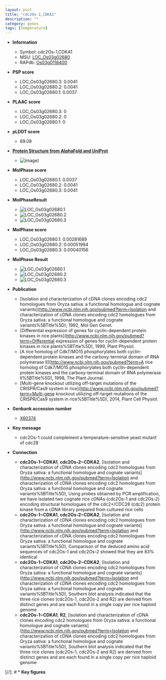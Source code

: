 ```yaml
---
layout: post
title: "cdc2Os-1,CDKA1"
description: ""
category: genes
tags: [temperature]
---
```


* **Information**  
    + Symbol: cdc2Os-1,CDKA1  
    + MSU: [LOC_Os03g02680](http://rice.plantbiology.msu.edu/cgi-bin/ORF_infopage.cgi?orf=LOC_Os03g02680)  
    + RAPdb: [Os03g0118400](http://rapdb.dna.affrc.go.jp/viewer/gbrowse_details/irgsp1?name=Os03g0118400)  

* **PSP score**  
    + LOC_Os03g02680.3: 0.0041 
    + LOC_Os03g02680.2: 0.0041 
    + LOC_Os03g02680.1: 0.0037 

* **PLAAC score**  
    + LOC_Os03g02680.3: 0 
    + LOC_Os03g02680.2: 0 
    + LOC_Os03g02680.1: 0 

* **pLDDT score**
    + 89.08

* **[Protein Structure from AlphaFold and UniProt](https://www.uniprot.org/uniprotkb/P29618/entry#structure)**
    + ![image](https://ricepsp.github.io/images/P/AF-P29618-F1.png))

* **MolPhase score**
    + LOC_Os03g02680.1: 0.0037
    + LOC_Os03g02680.2: 0.0041
    + LOC_Os03g02680.3: 0.0041

* **MolPhaseResult**
    + ![LOC_Os03g02680.1](https://ricepsp.github.io/pictures/LOC_Os03g/LOC_Os03g02680.1.png)
    + ![LOC_Os03g02680.2](https://ricepsp.github.io/pictures/LOC_Os03g/LOC_Os03g02680.2.png)
    + ![LOC_Os03g02680.3](https://ricepsp.github.io/pictures/LOC_Os03g/LOC_Os03g02680.3.png)

* **MolPhase score**
    + LOC_Os03g02680.1: 0.00281689
    + LOC_Os03g02680.2: 0.00051994
    + LOC_Os03g02680.3: 0.00040156

* **MolPhase Result**
    + ![LOC_Os03g02680.1](https://304243504.github.io/Pictures/LOC_Os03g/LOC_Os03g02680.1.png)
    + ![LOC_Os03g02680.2](https://304243504.github.io/Pictures/LOC_Os03g/LOC_Os03g02680.2.png)
    + ![LOC_Os03g02680.3](https://304243504.github.io/Pictures/LOC_Os03g/LOC_Os03g02680.3.png)

* **Publication**  
    + [Isolation and characterization of cDNA clones encoding cdc2 homologues from Oryza sativa: a functional homologue and cognate variants](http://www.ncbi.nlm.nih.gov/pubmed?term=Isolation and characterization of cDNA clones encoding cdc2 homologues from Oryza sativa: a functional homologue and cognate variants%5BTitle%5D), 1992, Mol Gen Genet.
    + [Differential expression of genes for cyclin-dependent protein kinases in rice plants](http://www.ncbi.nlm.nih.gov/pubmed?term=Differential expression of genes for cyclin-dependent protein kinases in rice plants%5BTitle%5D), 1999, Plant Physiol.
    + [A rice homolog of Cdk7/MO15 phosphorylates both cyclin-dependent protein kinases and the carboxy-terminal domain of RNA polymerase II](http://www.ncbi.nlm.nih.gov/pubmed?term=A rice homolog of Cdk7/MO15 phosphorylates both cyclin-dependent protein kinases and the carboxy-terminal domain of RNA polymerase II%5BTitle%5D), 1998, The Plant Journal.
    + [Multi-gene knockout utilizing off-target mutations of the CRISPR/Cas9 system in rice](http://www.ncbi.nlm.nih.gov/pubmed?term=Multi-gene knockout utilizing off-target mutations of the CRISPR/Cas9 system in rice%5BTitle%5D), 2014, Plant Cell Physiol.

* **Genbank accession number**  
    + [X60374](http://www.ncbi.nlm.nih.gov/nuccore/X60374)

* **Key message**  
    + cdc2Os-1 could complement a temperature-sensitive yeast mutant of cdc28

* **Connection**  
    + __cdc2Os-1~CDKA1__, __cdc2Os-2~CDKA2__, [Isolation and characterization of cDNA clones encoding cdc2 homologues from Oryza sativa: a functional homologue and cognate variants](http://www.ncbi.nlm.nih.gov/pubmed?term=Isolation and characterization of cDNA clones encoding cdc2 homologues from Oryza sativa: a functional homologue and cognate variants%5BTitle%5D), Using probes obtained by PCR amplification, we have isolated two cognate rice cDNAs (cdc2Os-1 and cdc2Os-2) encoding structural homologues of the cdc2+/CDC28 (cdc2) protein kinase from a cDNA library prepared from cultured rice cells
    + __cdc2Os-1~CDKA1__, __cdc2Os-2~CDKA2__, [Isolation and characterization of cDNA clones encoding cdc2 homologues from Oryza sativa: a functional homologue and cognate variants](http://www.ncbi.nlm.nih.gov/pubmed?term=Isolation and characterization of cDNA clones encoding cdc2 homologues from Oryza sativa: a functional homologue and cognate variants%5BTitle%5D), Comparison of the deduced amino acid sequences of cdc2Os-1 and cdc2Os-2 showed that they are 83% identical
    + __cdc2Os-1~CDKA1__, __cdc2Os-2~CDKA2__, [Isolation and characterization of cDNA clones encoding cdc2 homologues from Oryza sativa: a functional homologue and cognate variants](http://www.ncbi.nlm.nih.gov/pubmed?term=Isolation and characterization of cDNA clones encoding cdc2 homologues from Oryza sativa: a functional homologue and cognate variants%5BTitle%5D), Southern blot analysis indicated that the three rice clones (cdc2Os-1, cdc2Os-2 and R2) are derived from distinct genes and are each found in a single copy per rice haploid genome
    + __cdc2Os-1~CDKA1__, __R2__, [Isolation and characterization of cDNA clones encoding cdc2 homologues from Oryza sativa: a functional homologue and cognate variants](http://www.ncbi.nlm.nih.gov/pubmed?term=Isolation and characterization of cDNA clones encoding cdc2 homologues from Oryza sativa: a functional homologue and cognate variants%5BTitle%5D), Southern blot analysis indicated that the three rice clones (cdc2Os-1, cdc2Os-2 and R2) are derived from distinct genes and are each found in a single copy per rice haploid genome

[//]: # * **Key figures**  


